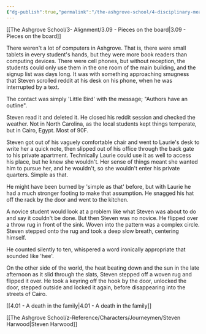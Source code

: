```yaml
---
{"dg-publish":true,"permalink":"/the-ashgrove-school/4-disciplinary-measures/4-00-the-plot-thickens/"}
---
```


[[The Ashgrove School/3- Alignment/3.09 - Pieces on the board\|3.09 - Pieces on the board]]

There weren't a lot of computers in Ashgrove. That is, there were small tablets in every student's hands, but they were more book readers than computing devices. There were cell phones, but without reception, the students could only use them in the one room of the main building, and the signup list was days long. It was with something approaching smugness that Steven scrolled reddit at his desk on his phone, when he was interrupted by a text. 

The contact was simply 'Little Bird' with the message; "Authors have an outline".

Steven read it and deleted it. He closed his reddit session and checked the weather. Not in North Carolina, as the local students kept things temperate, but in Cairo, Egypt. Most of 90F. 

Steven got out of his vaguely comfortable chair and went to Laurie's desk to write her a quick note, then slipped out of his office through the back gate to his private apartment. Technically Laurie could use it as well to access his place, but he knew she wouldn't. Her sense of things meant she wanted him to pursue her, and he wouldn't, so she wouldn't enter his private quarters. Simple as that.

He might have been burned by 'simple as that' before, but with Laurie he had a much stronger footing to make that assumption. He snagged his hat off the rack by the door and went to the kitchen.

A novice student would look at a problem like what Steven was about to do and say it couldn't be done. But then Steven was no novice. He flipped over a throw rug in front of the sink. Woven into the pattern was a complex circle. Steven stepped onto the rug and took a deep slow breath, centering himself. 

He counted silently to ten, whispered a word ironically appropriate that sounded like 'hee'. 

On the other side of the world, the heat beating down and the sun in the late afternoon as it slid through the slats, Steven stepped off a woven rug and flipped it over. He took a keyring off the hook by the door, unlocked the door, stepped outside and locked it again, before disappearing into the streets of Cairo.

[[4.01 - A death in the family\|4.01 - A death in the family]]

[[The Ashgrove School/z-Reference/Characters/Journeymen/Steven Harwood\|Steven Harwood]]
